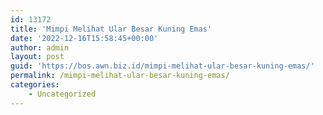 ```yaml
---
id: 13172
title: 'Mimpi Melihat Ular Besar Kuning Emas'
date: '2022-12-16T15:58:45+00:00'
author: admin
layout: post
guid: 'https://bos.awn.biz.id/mimpi-melihat-ular-besar-kuning-emas/'
permalink: /mimpi-melihat-ular-besar-kuning-emas/
categories:
    - Uncategorized
---
```


